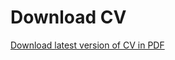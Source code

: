 # Download CV


[Download latest version of CV in PDF](https://github.com/JJ/cv/releases/download/v2021.03.9/cv.pdf)

